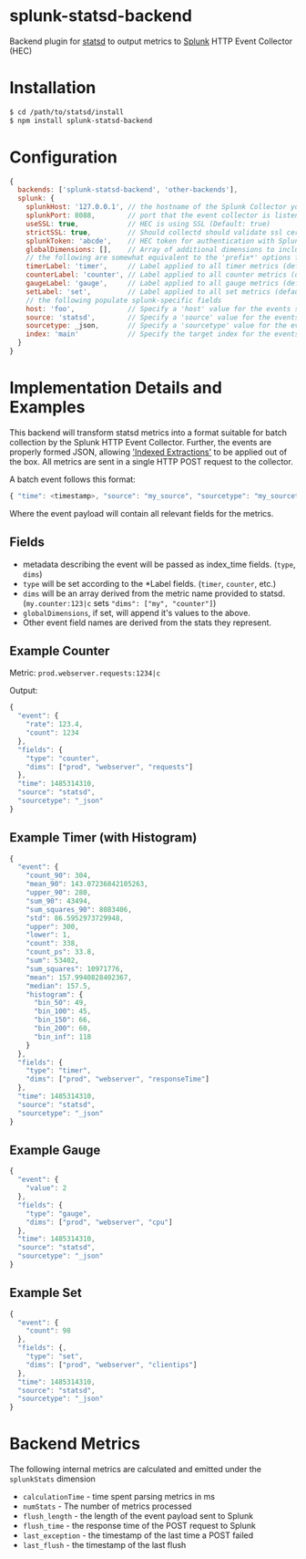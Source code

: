 splunk-statsd-backend
=====================
Backend plugin for [statsd](https://github.com/etsy/statsd) to output metrics to [Splunk](https://www.splunk.com) HTTP Event Collector (HEC)

# Installation
```bash
$ cd /path/to/statsd/install
$ npm install splunk-statsd-backend
```

# Configuration
```js
{
  backends: ['splunk-statsd-backend', 'other-backends'],
  splunk: {
    splunkHost: '127.0.0.1', // the hostname of the Splunk Collector you wish to send metrics (default: 127.0.0.1)
    splunkPort: 8088,        // port that the event collector is listening on (Default: 8088)
    useSSL: true,            // HEC is using SSL (Default: true)
    strictSSL: true,         // Should collectd should validate ssl certificates. Set to false if Splunk is using self-signed certs. (Default: true)
    splunkToken: 'abcde',    // HEC token for authentication with Splunk (required)
    globalDimensions: [],    // Array of additional dimensions to include on all metrics. (default: [])
    // the following are somewhat equivalent to the 'prefix*' options for the graphite backend
    timerLabel: 'timer',     // Label applied to all timer metrics (default: 'timer')
    counterLabel: 'counter', // Label applied to all counter metrics (default: 'counter')
    gaugeLabel: 'gauge',     // Label applied to all gauge metrics (default: 'gauge')
    setLabel: 'set',         // Label applied to all set metrics (default: 'set')
    // the following populate splunk-specific fields
    host: 'foo',             // Specify a 'host' value for the events sent to Splunk. Leave unset to let Splunk infer this value.
    source: 'statsd',        // Specify a 'source' value for the events sent to Splunk.  (default: statsd)
    sourcetype: _json,       // Specify a 'sourcetype' value for the events sent to Splunk. (default: _json)
    index: 'main'            // Specify the target index for the events sent to Splunk.  Leave unset to let Splunk control destination index.
  }
}
```

# Implementation Details and Examples
This backend will transform statsd metrics into a format suitable for batch collection by the Splunk HTTP Event Collector.  Further, the events are properly formed JSON, allowing ['Indexed Extractions'](http://dev.splunk.com/view/event-collector/SP-CAAAFB6) to be applied out of the box.  All metrics are sent in a single HTTP POST request to the collector.

A batch event follows this format:
```js
{ "time": <timestamp>, "source": "my_source", "sourcetype": "my_sourcetype", "index": "my_index", "fields": {"indexed_field": "value"}, "event": {<event_payload>} }
```

Where the event payload will contain all relevant fields for the metrics.

## Fields
* metadata describing the event will be passed as index_time fields.  (`type`, `dims`)
* `type` will be set according to the *Label fields.  (`timer`, `counter`, etc.)
* `dims` will be an array derived from the metric name provided to statsd.  (`my.counter:123|c` sets `"dims": ["my", "counter"]`)
* `globalDimensions`, if set, will append it's values to the above.
* Other event field names are derived from the stats they represent.

## Example Counter
Metric: `prod.webserver.requests:1234|c`

Output:
```js
{
  "event": {
    "rate": 123.4,
    "count": 1234
  },
  "fields": {
    "type": "counter",
    "dims": ["prod", "webserver", "requests"]
  },
  "time": 1485314310,
  "source": "statsd",
  "sourcetype": "_json"
}
```

## Example Timer (with Histogram)
```js
{
  "event": {
    "count_90": 304,
    "mean_90": 143.07236842105263,
    "upper_90": 280,
    "sum_90": 43494,
    "sum_squares_90": 8083406,
    "std": 86.5952973729948,
    "upper": 300,
    "lower": 1,
    "count": 338,
    "count_ps": 33.8,
    "sum": 53402,
    "sum_squares": 10971776,
    "mean": 157.9940828402367,
    "median": 157.5,
    "histogram": {
      "bin_50": 49,
      "bin_100": 45,
      "bin_150": 66,
      "bin_200": 60,
      "bin_inf": 118
    }
  },
  "fields": {
    "type": "timer",
    "dims": ["prod", "webserver", "responseTime"]
  },
  "time": 1485314310,
  "source": "statsd",
  "sourcetype": "_json"
}
```

## Example Gauge
```js
{
  "event": {
    "value": 2
  },
  "fields": {
    "type": "gauge",
    "dims": ["prod", "webserver", "cpu"]
  },
  "time": 1485314310,
  "source": "statsd",
  "sourcetype": "_json"
}
```

## Example Set
```js
{
  "event": {
    "count": 98
  },
  "fields": {,
    "type": "set",
    "dims": ["prod", "webserver", "clientips"]
  },
  "time": 1485314310,
  "source": "statsd",
  "sourcetype": "_json"
}
```

# Backend Metrics
The following internal metrics are calculated and emitted under the `splunkStats` dimension
* `calculationTime` - time spent parsing metrics in ms
* `numStats` - The number of metrics processed
* `flush_length` - the length of the event payload sent to Splunk
* `flush_time` - the response time of the POST request to Splunk
* `last_exception` - the timestamp of the last time a POST failed
* `last_flush` - the timestamp of the last flush